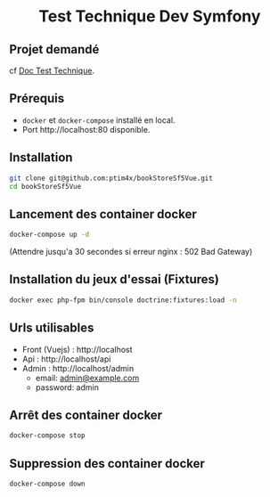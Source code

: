 
<h1 align="center">Test Technique Dev Symfony</h1>

## Projet demandé 

cf [Doc Test Technique](./doc/Test%20technique%20Dev%20Symfony.pdf).

## Prérequis

- `docker` et `docker-compose` installé en local.
- Port http://localhost:80 disponible.

## Installation

   ```bash
   git clone git@github.com:ptim4x/bookStoreSf5Vue.git
   cd bookStoreSf5Vue
   ```

## Lancement des container docker

   ```bash
   docker-compose up -d
   ```

   (Attendre jusqu'a 30 secondes si erreur nginx : 502 Bad Gateway)

## Installation du jeux d'essai (Fixtures)

   ```bash
   docker exec php-fpm bin/console doctrine:fixtures:load -n
   ```

## Urls utilisables

- Front (Vuejs) : http://localhost
- Api : http://localhost/api
- Admin : http://localhost/admin
    - email: admin@example.com
    - password: admin

## Arrêt des container docker

   ```bash
   docker-compose stop
   ```

## Suppression des container docker

   ```bash
   docker-compose down
   ```
